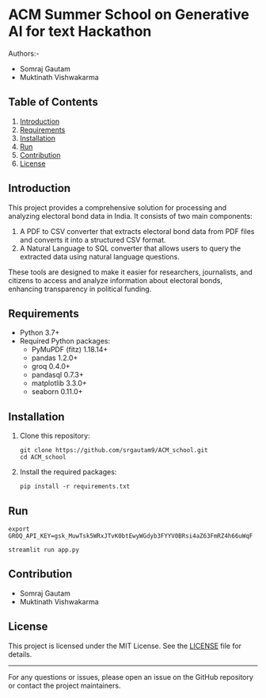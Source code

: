 # ACM Summer School on Generative AI for text Hackathon
Authors:-
- Somraj Gautam
- Muktinath Vishwakarma

## Table of Contents
1. [Introduction](#introduction)
2. [Requirements](#requirements)
3. [Installation](#installation)
4. [Run](#run)
5. [Contribution](#contribution)
6. [License](#license)

## Introduction

This project provides a comprehensive solution for processing and analyzing electoral bond data in India. It consists of two main components:

1. A PDF to CSV converter that extracts electoral bond data from PDF files and converts it into a structured CSV format.
2. A Natural Language to SQL converter that allows users to query the extracted data using natural language questions.

These tools are designed to make it easier for researchers, journalists, and citizens to access and analyze information about electoral bonds, enhancing transparency in political funding.

## Requirements

- Python 3.7+
- Required Python packages:
  - PyMuPDF (fitz) 1.18.14+
  - pandas 1.2.0+
  - groq 0.4.0+
  - pandasql 0.7.3+
  - matplotlib 3.3.0+
  - seaborn 0.11.0+

## Installation

1. Clone this repository:
   ```
   git clone https://github.com/srgautam9/ACM_school.git
   cd ACM_school
   ```

2. Install the required packages:
   ```
   pip install -r requirements.txt
   ```

## Run
```
export GROQ_API_KEY=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
```
```
streamlit run app.py
```

## Contribution
- Somraj Gautam
- Muktinath Vishwakarma

## License

This project is licensed under the MIT License. See the [LICENSE](LICENSE) file for details.

---

For any questions or issues, please open an issue on the GitHub repository or contact the project maintainers.
